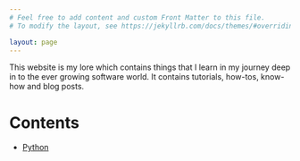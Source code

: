 ```yaml
---
# Feel free to add content and custom Front Matter to this file.
# To modify the layout, see https://jekyllrb.com/docs/themes/#overriding-theme-defaults

layout: page
---
```

This website is my lore which contains things that I learn in my journey deep in to the ever growing software world. It contains tutorials, how-tos, know-how and blog posts.

# Contents
* [Python](/python/)